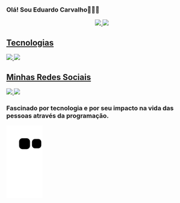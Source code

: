 ### Olá! Sou Eduardo Carvalho👨🏽‍💻


<div align="center">
  <a href="https://github.com/EduardoCarvalhoo">
  <img height="150em" src="https://github-readme-stats.vercel.app/api?username=EduardoCarvalhoo&show_icons=true&theme=dark"/>
  <img height="150em" src="https://github-readme-stats.vercel.app/api/top-langs/?username=EduardoCarvalhoo&layout-compact&langs_count-2&theme=dark"/>
</div>

## Tecnologias

<div>
  <img src="https://img.shields.io/badge/Kotlin-0095D5?&style=for-the-badge&logo=kotlin&logoColor=white"/>
  <img src="https://img.shields.io/badge/Java-ED8B00?style=for-the-badge&logo=openjdk&logoColor=white"/>
</div>

## Minhas Redes Sociais

<div>
  <a href="https://www.linkedin.com/in/eduardo-carvalho-590259143/">
  <img src="https://img.shields.io/badge/LinkedIn-0077B5?style=for-the-badge&logo=linkedin&logoColor=white">
  </a>
  <a href="https://www.instagram.com/edu_carv11/">
  <img src="https://img.shields.io/badge/Instagram-E4405F?style=for-the-badge&logo=instagram&logoColor=white">
  </a>
</div>

### Fascinado por tecnologia e por seu impacto na vida das pessoas através da programação.

![Snake animation](https://github.com/EduardoCarvalhoo/EduardoCarvalhoo/blob/output/github-contribution-grid-snake.svg)


